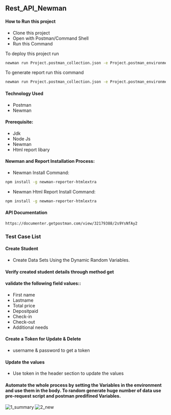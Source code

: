 
## Rest_API_Newman
#### How to Run this project
  - Clone this project
  - Open with Postman/Command Shell
  - Run this Command


To deploy this project run

```bash
newman run Project.postman_collection.json -e Project.postman_environment.json
```
To generate report run this command
```bash
newman run Project.postman_collection.json -e Project.postman_environment.json -r cli,htmlextra
```
#### Technology Used
 - Postman
 - Newman 
 #### Prerequisite:
 - Jdk
 - Node Js
 - Newman 
 - Html report libary
 #### Newman and Report Installation Process:
 - Newman Install Command:
 ```bash
npm install -g newman-reporter-htmlextra
 ```
 - Newman Html Report Install Command:
  ```bash
npm install -g newman-reporter-htmlextra
   ```
#### API Documentation
```bash
https://documenter.getpostman.com/view/32179388/2s9YsNfAy2
   ```
### Test Case List
#### Create Student 
- Create Data Sets Using the Dynamic Random Variables.
#### Verify created student details through method get
#### validate the following field values::
- First name
- Lastname
- Total price
- Depositpaid
- Check-in
- Check-out 
- Additional needs
#### Create a Token for Update & Delete
- username & password to get a token
#### Update the values
- Use token in the header section to update the values
#### Automate the whole process by setting the Variables in the environment and use them in the body. To random generate huge number of data use pre-request script and postman predifined Variables. 
![1_summary](https://github.com/SaimaNova12/Basicproject-1/assets/76209488/76474a8b-dea6-49f7-a340-5ccba0edcae3)
![2_new](https://github.com/SaimaNova12/Basicproject-1/assets/76209488/a1c6031b-c951-45f8-81d4-c0de84efc1c7)
